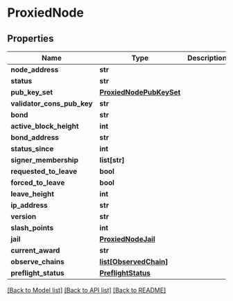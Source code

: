 # ProxiedNode

## Properties
Name | Type | Description | Notes
------------ | ------------- | ------------- | -------------
**node_address** | **str** |  | 
**status** | **str** |  | 
**pub_key_set** | [**ProxiedNodePubKeySet**](ProxiedNodePubKeySet.md) |  | 
**validator_cons_pub_key** | **str** |  | 
**bond** | **str** |  | 
**active_block_height** | **int** |  | 
**bond_address** | **str** |  | 
**status_since** | **int** |  | 
**signer_membership** | **list[str]** |  | 
**requested_to_leave** | **bool** |  | 
**forced_to_leave** | **bool** |  | 
**leave_height** | **int** |  | 
**ip_address** | **str** |  | 
**version** | **str** |  | 
**slash_points** | **int** |  | 
**jail** | [**ProxiedNodeJail**](ProxiedNodeJail.md) |  | 
**current_award** | **str** |  | 
**observe_chains** | [**list[ObservedChain]**](ObservedChain.md) |  | 
**preflight_status** | [**PreflightStatus**](PreflightStatus.md) |  | 

[[Back to Model list]](../README.md#documentation-for-models) [[Back to API list]](../README.md#documentation-for-api-endpoints) [[Back to README]](../README.md)

